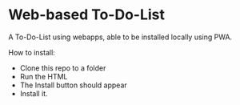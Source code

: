 # Web-based To-Do-List

A To-Do-List using webapps, able to be installed locally using PWA.

How to install:
- Clone this repo to a folder
- Run the HTML
- The Install button should appear
- Install it.
